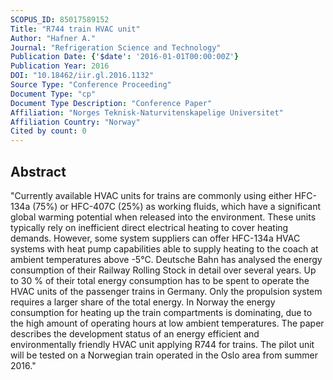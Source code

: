 ```yaml
---
SCOPUS_ID: 85017589152
Title: "R744 train HVAC unit"
Author: "Hafner A."
Journal: "Refrigeration Science and Technology"
Publication Date: {'$date': '2016-01-01T00:00:00Z'}
Publication Year: 2016
DOI: "10.18462/iir.gl.2016.1132"
Source Type: "Conference Proceeding"
Document Type: "cp"
Document Type Description: "Conference Paper"
Affiliation: "Norges Teknisk-Naturvitenskapelige Universitet"
Affiliation Country: "Norway"
Cited by count: 0
---
```


## Abstract
"Currently available HVAC units for trains are commonly using either HFC-134a (75%) or HFC-407C (25%) as working fluids, which have a significant global warming potential when released into the environment. These units typically rely on inefficient direct electrical heating to cover heating demands. However, some system suppliers can offer HFC-134a HVAC systems with heat pump capabilities able to supply heating to the coach at ambient temperatures above -5°C. Deutsche Bahn has analysed the energy consumption of their Railway Rolling Stock in detail over several years. Up to 30 % of their total energy consumption has to be spent to operate the HVAC units of the passenger trains in Germany. Only the propulsion system requires a larger share of the total energy. In Norway the energy consumption for heating up the train compartments is dominating, due to the high amount of operating hours at low ambient temperatures. The paper describes the development status of an energy efficient and environmentally friendly HVAC unit applying R744 for trains. The pilot unit will be tested on a Norwegian train operated in the Oslo area from summer 2016."
